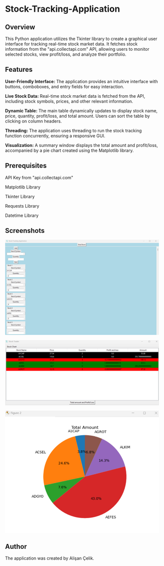 # Stock-Tracking-Application

## Overview
This Python application utilizes the Tkinter library to create a graphical user interface for tracking real-time stock market data. It fetches stock information from the "api.collectapi.com" API, allowing users to monitor selected stocks, view profit/loss, and analyze their portfolio.

## Features
**User-Friendly Interface:** The application provides an intuitive interface with buttons, comboboxes, and entry fields for easy interaction.

**Live Stock Data:** Real-time stock market data is fetched from the API, including stock symbols, prices, and other relevant information.

**Dynamic Table:** The main table dynamically updates to display stock name, price, quantity, profit/loss, and total amount. Users can sort the table by clicking on column headers.

**Threading:** The application uses threading to run the stock tracking function concurrently, ensuring a responsive GUI.

**Visualization:** A summary window displays the total amount and profit/loss, accompanied by a pie chart created using the Matplotlib library.

## Prerequisites
API Key from "api.collectapi.com"

Matplotlib Library

Tkinter Library

Requests Library 

Datetime Library

## Screenshots

![screenshot1](https://github.com/alisan0celik/Stock-Tracking-Application/blob/main/Screenshots/Ekran%20g%C3%B6r%C3%BCnt%C3%BCs%C3%BC%202023-12-19%20164437.png)

![screenshot2](https://github.com/alisan0celik/Stock-Tracking-Application/blob/main/Screenshots/3.png)

![screenshot3](https://github.com/alisan0celik/Stock-Tracking-Application/blob/main/Screenshots/2.png)

## Author

The application was created by Alişan Çelik.
